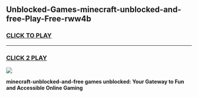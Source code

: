 
## Unblocked-Games-minecraft-unblocked-and-free-Play-Free-rww4b
<h3>
<a href="https://premium76.site?title=minecraft-unblocked-and-free&ref=18A1">CLICK TO PLAY</a></h3>
<hr>

<h3>
<a href="https://premium76.site?title=minecraft-unblocked-and-free&ref=18A1">CLICK 2 PLAY</a>
  
</h3>

<a href="https://premium76.site?title=minecraft-unblocked-and-free&ref=18A1"><img src="https://clearcache.store/games.png"></a>


**minecraft-unblocked-and-free games unblocked: Your Gateway to Fun and Accessible Online Gaming**
